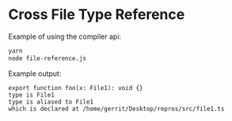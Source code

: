# Cross File Type Reference

Example of using the compiler api:

```bash
yarn
node file-reference.js
```

Example output:

```
export function foo(x: File1): void {}
type is File1
type is aliased to File1
which is declared at /home/gerrit/Desktop/repros/src/file1.ts
```
